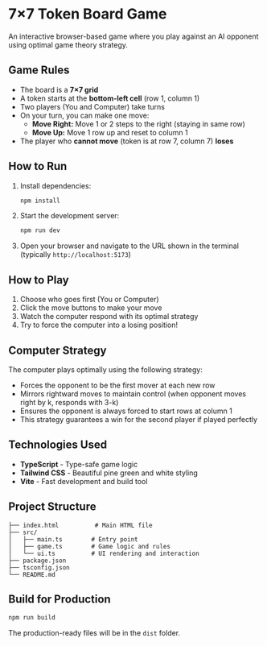 # 7×7 Token Board Game

An interactive browser-based game where you play against an AI opponent using optimal game theory strategy.

## Game Rules

- The board is a **7×7 grid**
- A token starts at the **bottom-left cell** (row 1, column 1)
- Two players (You and Computer) take turns
- On your turn, you can make one move:
  - **Move Right:** Move 1 or 2 steps to the right (staying in same row)
  - **Move Up:** Move 1 row up and reset to column 1
- The player who **cannot move** (token is at row 7, column 7) **loses**

## How to Run

1. Install dependencies:
   ```bash
   npm install
   ```

2. Start the development server:
   ```bash
   npm run dev
   ```

3. Open your browser and navigate to the URL shown in the terminal (typically `http://localhost:5173`)

## How to Play

1. Choose who goes first (You or Computer)
2. Click the move buttons to make your move
3. Watch the computer respond with its optimal strategy
4. Try to force the computer into a losing position!

## Computer Strategy

The computer plays optimally using the following strategy:

- Forces the opponent to be the first mover at each new row
- Mirrors rightward moves to maintain control (when opponent moves right by k, responds with 3-k)
- Ensures the opponent is always forced to start rows at column 1
- This strategy guarantees a win for the second player if played perfectly

## Technologies Used

- **TypeScript** - Type-safe game logic
- **Tailwind CSS** - Beautiful pine green and white styling
- **Vite** - Fast development and build tool

## Project Structure

```
├── index.html          # Main HTML file
├── src/
│   ├── main.ts        # Entry point
│   ├── game.ts        # Game logic and rules
│   └── ui.ts          # UI rendering and interaction
├── package.json
├── tsconfig.json
└── README.md
```

## Build for Production

```bash
npm run build
```

The production-ready files will be in the `dist` folder.
